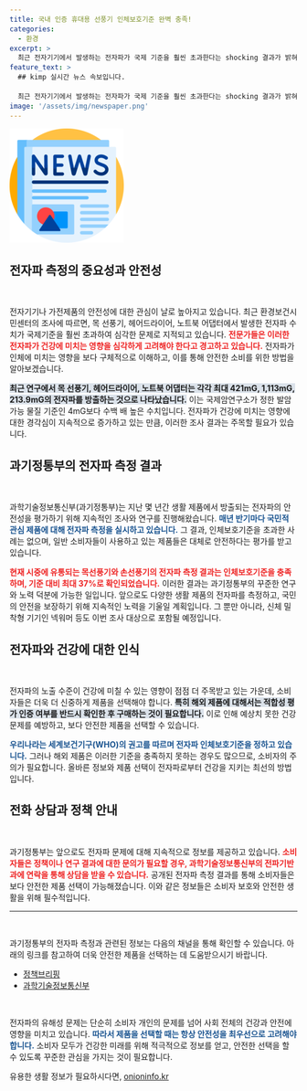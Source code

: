 ```yaml
---
title: 국내 인증 휴대용 선풍기 인체보호기준 완벽 충족!
categories:
  - 환경
excerpt: >
  최근 전자기기에서 발생하는 전자파가 국제 기준을 훨씬 초과한다는 shocking 결과가 밝혀졌습니다! 환경보건시민센터의 조사에 따르면, 목 선풍기와 헤어드라이어 등이 발암 물질 수준에 이르렀다고 하는데, 사용 시 거리를 두어야 할 필요성이 제기되었습니다. 과기정통부의 안전 기준은 신뢰할 수 있을까요? 지금 클릭해 자세한 내용을 확인하세요!
feature_text: >
  ## kimp 실시간 뉴스 속보입니다.

  최근 전자기기에서 발생하는 전자파가 국제 기준을 훨씬 초과한다는 shocking 결과가 밝혀졌습니다! 환경보건시민센터의 조사에 따르면, 목 선풍기와 헤어드라이어 등이 발암 물질 수준에 이르렀다고 하는데, 사용 시 거리를 두어야 할 필요성이 제기되었습니다. 과기정통부의 안전 기준은 신뢰할 수 있을까요? 지금 클릭해 자세한 내용을 확인하세요!
image: '/assets/img/newspaper.png'
---
```


<p><img src="/assets/img/newspaper.png" alt="kimplant 속보" /></p>

<h2 data-ke-size="size26">전자파 측정의 중요성과 안전성</h2>

<p data-ke-size="size16">&nbsp;</p>

<p>전자기기나 가전제품의 안전성에 대한 관심이 날로 높아지고 있습니다. 최근 환경보건시민센터의 조사에 따르면, 목 선풍기, 헤어드라이어, 노트북 어댑터에서 발생한 전자파 수치가 국제기준을 훨씬 초과하여 심각한 문제로 지적되고 있습니다. <b><span style="color: #ee2323;">전문가들은 이러한 전자파가 건강에 미치는 영향을 심각하게 고려해야 한다고 경고하고 있습니다.</span></b> 전자파가 인체에 미치는 영향을 보다 구체적으로 이해하고, 이를 통해 안전한 소비를 위한 방법을 알아보겠습니다. </p>

<p><b><span style="background-color: #21538527;">최근 연구에서 목 선풍기, 헤어드라이어, 노트북 어댑터는 각각 최대 421mG, 1,113mG, 213.9mG의 전자파를 방출하는 것으로 나타났습니다.</span></b> 이는 국제암연구소가 정한 발암 가능 물질 기준인 4mG보다 수백 배 높은 수치입니다. 전자파가 건강에 미치는 영향에 대한 경각심이 지속적으로 증가하고 있는 만큼, 이러한 조사 결과는 주목할 필요가 있습니다. </p>

<h2 data-ke-size="size26">과기정통부의 전자파 측정 결과</h2>

<p data-ke-size="size16">&nbsp;</p>

<p>과학기술정보통신부(과기정통부)는 지난 몇 년간 생활 제품에서 방출되는 전자파의 안전성을 평가하기 위해 지속적인 조사와 연구를 진행해왔습니다. <b><span style="color: #1a5490;">매년 반기마다 국민적 관심 제품에 대해 전자파 측정을 실시하고 있습니다.</span></b> 그 결과, 인체보호기준을 초과한 사례는 없으며, 일반 소비자들이 사용하고 있는 제품들은 대체로 안전하다는 평가를 받고 있습니다. </p>

<p><b><span style="color: #ee2323;">현재 시중에 유통되는 목선풍기와 손선풍기의 전자파 측정 결과는 인체보호기준을 충족하며, 기준 대비 최대 37%로 확인되었습니다.</span></b> 이러한 결과는 과기정통부의 꾸준한 연구와 노력 덕분에 가능한 일입니다. 앞으로도 다양한 생활 제품의 전자파를 측정하고, 국민의 안전을 보장하기 위해 지속적인 노력을 기울일 계획입니다. 그 뿐만 아니라, 신체 밀착형 기기인 넥워머 등도 이번 조사 대상으로 포함될 예정입니다. </p>

<h2 data-ke-size="size26">전자파와 건강에 대한 인식</h2>

<p data-ke-size="size16">&nbsp;</p>

<p>전자파의 노출 수준이 건강에 미칠 수 있는 영향이 점점 더 주목받고 있는 가운데, 소비자들은 더욱 더 신중하게 제품을 선택해야 합니다. <b><span style="background-color: #21538527;">특히 해외 제품에 대해서는 적합성 평가 인증 여부를 반드시 확인한 후 구매하는 것이 필요합니다.</span></b> 이로 인해 예상치 못한 건강 문제를 예방하고, 보다 안전한 제품을 선택할 수 있습니다. </p>

<p><b><span style="color: #1a5490;">우리나라는 세계보건기구(WHO)의 권고를 따르며 전자파 인체보호기준을 정하고 있습니다.</span></b> 그러나 해외 제품은 이러한 기준을 충족하지 못하는 경우도 많으므로, 소비자의 주의가 필요합니다. 올바른 정보와 제품 선택이 전자파로부터 건강을 지키는 최선의 방법입니다. </p>

<h2 data-ke-size="size26">전화 상담과 정책 안내</h2>

<p data-ke-size="size16">&nbsp;</p>

<p>과기정통부는 앞으로도 전자파 문제에 대해 지속적으로 정보를 제공하고 있습니다. <b><span style="color: #ee2323;">소비자들은 정책이나 연구 결과에 대한 문의가 필요할 경우, 과학기술정보통신부의 전파기반과에 연락을 통해 상담을 받을 수 있습니다.</span></b> 공개된 전자파 측정 결과를 통해 소비자들은 보다 안전한 제품 선택이 가능해졌습니다. 이와 같은 정보들은 소비자 보호와 안전한 생활을 위해 필수적입니다. </p>

<hr />

<p data-ke-size="size16">&nbsp;</p>

<p>과기정통부의 전자파 측정과 관련된 정보는 다음의 채널을 통해 확인할 수 있습니다. 아래의 링크를 참고하여 더욱 안전한 제품을 선택하는 데 도움받으시기 바랍니다.</p>

<ul>
<li><a href="https://https://www.korea.kr">정책브리핑</a></li>
<li><a href="https://https://www.korea.kr">과학기술정보통신부</a></li>
</ul>

<p data-ke-size="size16">&nbsp;</p>

<p>전자파의 유해성 문제는 단순히 소비자 개인의 문제를 넘어 사회 전체의 건강과 안전에 영향을 미치고 있습니다. <b><span style="color: #1a5490;">따라서 제품을 선택할 때는 항상 안전성을 최우선으로 고려해야 합니다.</span></b> 소비자 모두가 건강한 미래를 위해 적극적으로 정보를 얻고, 안전한 선택을 할 수 있도록 꾸준한 관심을 가지는 것이 필요합니다.</p>
유용한 생활 정보가 필요하시다면, <a href="https://onioninfo.kr" rel="dofollow">onioninfo.kr</a>



